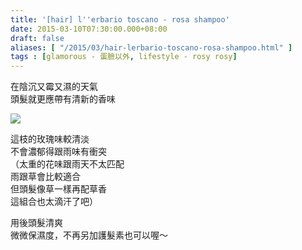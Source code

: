```yaml
---
title: '[hair] l''erbario toscano - rosa shampoo'
date: 2015-03-10T07:30:00.000+08:00
draft: false
aliases: [ "/2015/03/hair-lerbario-toscano-rosa-shampoo.html" ]
tags : [glamorous - 蛋臉以外, lifestyle - rosy rosy]
---
```


在陰沉又霉又濕的天氣  
頭髮就更應帶有清新的香味  

![](/images/lerbariotoscano.jpg)

這枝的玫瑰味較清淡  
不會濃郁得跟雨味有衝突  
（太重的花味跟雨天不太匹配  
雨跟草會比較適合  
但頭髮像草一樣再配草香  
這組合也太滴汗了吧）  
  
用後頭髮清爽  
微微保濕度，不再另加護髮素也可以喔～
